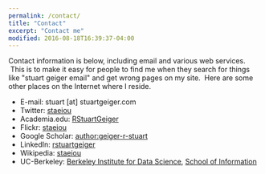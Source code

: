```yaml
---
permalink: /contact/
title: "Contact"
excerpt: "Contact me"
modified: 2016-08-18T16:39:37-04:00
---
```

Contact information is below, including email and various web services.  This is to make it easy for people to find me when they search for things like "stuart geiger email" and get wrong pages on my site.  Here are some other places on the Internet where I reside.

* E-mail: stuart [at] stuartgeiger.com
* Twitter: [staeiou](http://twitter.com/Staeiou)
* Academia.edu: [RStuartGeiger](http://georgetown.academia.edu/RStuartGeiger)
* Flickr: [staeiou](http://www.flickr.com/photos/Staeiou)
* Google Scholar: [author:geiger-r-stuart](http://scholar.google.com/citations?user=0AvWi3wAAAAJ&hl=en)
* LinkedIn: [rstuartgeiger](http://www.linkedin.com/in/rstuartgeiger)
* Wikipedia: [staeiou](http://en.wikipedia.org/wiki/User:Staeiou)
* UC-Berkeley: [Berkeley Institute for Data Science](https://bids.berkeley.edu/people/r-stuart-geiger), [School of Information](http://www.ischool.berkeley.edu/people/students/rstuartgeiger)
